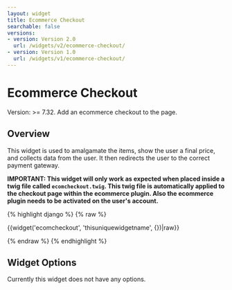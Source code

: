 ```yaml
---
layout: widget
title: Ecommerce Checkout
searchable: false
versions:
- version: Version 2.0
  url: /widgets/v2/ecommerce-checkout/
- version: Version 1.0
  url: /widgets/v1/ecommerce-checkout/
---
```


# Ecommerce Checkout

Version: >= 7.32. Add an ecommerce checkout to the page.

## Overview

This widget is used to amalgamate the items, show the user a final price, and collects data from the user. It then redirects the user to the correct payment gateway.

**IMPORTANT: This widget will only work as expected when placed inside a twig file called ```ecomcheckout.twig```. This twig file is automatically applied to the checkout page within the ecommerce plugin. Also the ecommerce plugin needs to be activated on the user's account.**

{% highlight django %}
{% raw %}

  {{widget('ecomcheckout', 'thisuniquewidgetname', {})|raw}}

{% endraw %}
{% endhighlight %}

## Widget Options

Currently this widget does not have any options.
